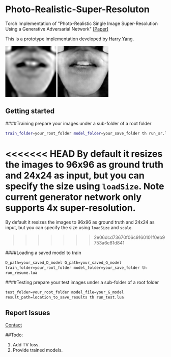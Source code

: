 # Photo-Realistic-Super-Resoluton
Torch Implementation of "Photo-Realistic Single Image Super-Resolution Using a Generative Adversarial Network"
[[Paper]](https://arxiv.org/pdf/1609.04802)

This is a prototype implementation developed by [Harry Yang](https://scholar.google.com/citations?user=jpIFgToAAAAJ&hl=en&authuser=3). 

<img src='pics/input.png' width=160> <img src='pics/output.png' width=160>

## Getting started

####Training
prepare your images under a sub-folder of a root folder
``` bash
train_folder=your_root_folder model_folder=your_save_folder th run_sr.lua 
```

<<<<<<< HEAD
By default it resizes the images to 96x96 as ground truth and 24x24 as input, but you can specify the size using `loadSize`. Note current generator network only supports 4x super-resolution.
=======
By default it resizes the images to 96x96 as ground truth and 24x24 as input, but you can specify the size using `loadSize` and `scale`.
>>>>>>> 2e06dcd73670f06c9160101f0eb9753a6e81d841

####Loading a saved model to train
```
D_path=your_saved_D_model G_path=your_saved_G_model train_folder=your_root_folder model_folder=your_save_folder th run_resume.lua
```

####Testing
prepare your test images under a sub-folder of a root folder
```
test_folder=your_root_folder model_file=your_G_model result_path=location_to_save_results th run_test.lua
```

## Report Issues
[Contact](mailto:harryyang.hk@gmail.com)

##Todo:

1. Add TV loss.
2. Provide trained models.
